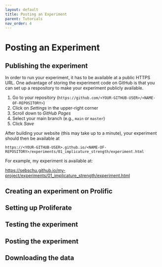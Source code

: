 ```yaml
---
layout: default
title: Posting an Experiment
parent: Tutorials
nav_order: 4
---
```


# Posting an Experiment

## Publishing the experiment

In order to run your experiment, it has to be available at a public HTTPS URL. One advantage of storing the experiment code on GitHub is that you can set up a respository to make your experiment publicly available.

1. Go to your repository (`https://github.com/<YOUR-GITHUB-USER>/<NAME-OF-REPOSITORY>`)
2. Click on _Settings_ in the upper-right corner
3. Scroll down to _GitHub Pages_
4. Select your main branch (e.g., `main` or `master`)
5. Click _Save_

After building your website (this may take up to a minute), your experiment should then be available at

`https://<YOUR-GITHUB-USER>.github.io/<NAME-OF-REPOSITORY>/experiments/01_implicature_strength/experiment.html`

For example, my experiment is available at:

https://sebschu.github.io/my-project/experiments/01_implicature_strength/experiment.html

## Creating an experiment on Prolific

## Setting up Proliferate

## Testing the experiment

## Posting the experiment

## Downloading the data

